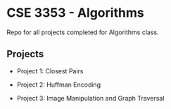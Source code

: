 # CSE 3353 - Algorithms

Repo for all projects completed for Algorithms class.



## Projects

- Project 1: Closest Pairs

- Project 2: Huffman Encoding

- Project 3: Image Manipulation and Graph Traversal

  

  
